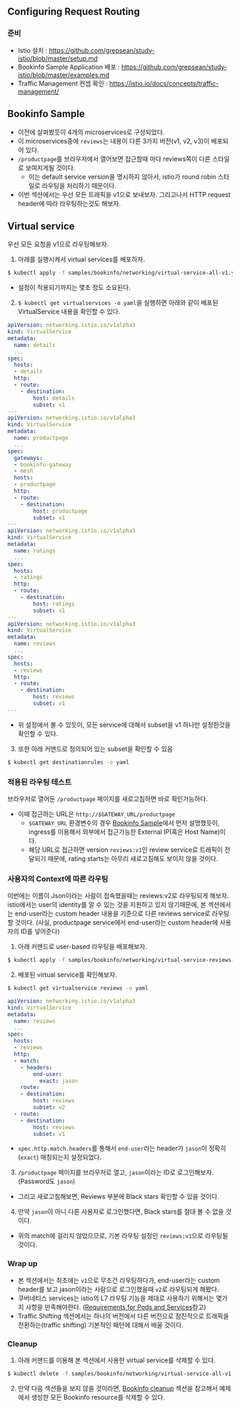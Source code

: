 ## Configuring Request Routing

### 준비
- Istio 설치 : https://github.com/grepsean/study-istio/blob/master/setup.md
- Bookinfo Sample Application 배포 : https://github.com/grepsean/study-istio/blob/master/examples.md
- Traffic Management 컨셉 확인 : https://istio.io/docs/concepts/traffic-management/

## Bookinfo Sample
- 이전에 살펴봤듯이 4개의 microservices로 구성되었다.
- 이 microservices중에 `reviews`는 내용이 다른 3가지 버전(v1, v2, v3)이 배포되어 있다.
- `/productpage`를 브라우저에서 열어보면 접근할때 마다 reviews쪽이 다른 스타일로 보여지게될 것이다.
  - 이는 default service version을 명시하지 않아서, istio가 round robin 스타일로 라우팅을 처리하기 때문이다.
- 이번 섹션에서는 우선 모든 트래픽을 v1으로 보내보자. 그리고나서 HTTP request header에 따라 라우팅하는것도 해보자.

## Virtual service 
우선 모든 요청을 v1으로 라우팅해보자.
1. 아래를 실행시켜서 virtual services를 배포하자.
```bash
$ kubectl apply -f samples/bookinfo/networking/virtual-service-all-v1.yaml
```
  - 설정이 적용되기까지는 몇초 정도 소요된다. 
  
2. `$ kubectl get virtualservices -o yaml`을 실행하면 아래와 같이 배포된 VirtualService 내용을 확인할 수 있다.
```yaml
apiVersion: networking.istio.io/v1alpha3
kind: VirtualService
metadata:
  name: details
  ...
spec:
  hosts:
  - details
  http:
  - route:
    - destination:
        host: details
        subset: v1
---
apiVersion: networking.istio.io/v1alpha3
kind: VirtualService
metadata:
  name: productpage
  ...
spec:
  gateways:
  - bookinfo-gateway
  - mesh
  hosts:
  - productpage
  http:
  - route:
    - destination:
        host: productpage
        subset: v1
---
apiVersion: networking.istio.io/v1alpha3
kind: VirtualService
metadata:
  name: ratings
  ...
spec:
  hosts:
  - ratings
  http:
  - route:
    - destination:
        host: ratings
        subset: v1
---
apiVersion: networking.istio.io/v1alpha3
kind: VirtualService
metadata:
  name: reviews
  ...
spec:
  hosts:
  - reviews
  http:
  - route:
    - destination:
        host: reviews
        subset: v1
---
```
  - 위 설정에서 볼 수 있듯이, 모든 service에 대해서 subset을 v1 하나만 설정한것을 확인할 수 있다.
  
3. 또한 아래 커맨드로 정의되어 있는 subset을 확인할 수 있음
```bash
$ kubectl get destinationrules -o yaml
```

### 적용된 라우팅 테스트
브라우저로 열어둔 `/productpage` 페이지를 새로고침하면 바로 확인가능하다.
- 이때 접근하는 URL은 `http://$GATEWAY_URL/productpage`
  - `$GATEWAY_URL` 환경변수의 경우 [Bookinfo Sample](https://github.com/grepsean/study-istio/blob/master/examples.md#ingress-ip%EC%99%80-port)에서 먼저 설명했듯이, ingress를 이용해서 외부에서 접근가능한 External IP(혹은 Host Name)이다.
  - 해당 URL로 접근하면 version `reviews:v1`인 review service로 트래픽이 전달되기 때문에, rating starts는 아무리 새로고침해도 보이지 않을 것이다. 
  
  
### 사용자의 Context에 따른 라우팅 
이번에는 이름이 Json이라는 사람이 접속했을때는 reviews:v2로 라우팅되게 해보자.
istio에서는 user의 identity를 알 수 있는 것을 지원하고 있지 않기때문에, 본 섹션에서는 end-user라는 custom header 내용을 기준으로 다른 reviews service로 라우팅할 것이다. (사실, productpage service에서 end-user라는 custom header에 사용자의 ID를 넣어준다)


1. 아래 커맨드로 user-based 라우팅을 배포해보자.
```bash
$ kubectl apply -f samples/bookinfo/networking/virtual-service-reviews-test-v2.yaml
```

2. 배포된 virtual service를 확인해보자.
```bash
$ kubectl get virtualservice reviews -o yaml
```
```yaml
apiVersion: networking.istio.io/v1alpha3
kind: VirtualService
metadata:
  name: reviews
  ...
spec:
  hosts:
  - reviews
  http:
  - match:
    - headers:
        end-user:
          exact: jason
    route:
    - destination:
        host: reviews
        subset: v2
  - route:
    - destination:
        host: reviews
        subset: v1
```
  - `spec.http.match.headers`를 통해서 `end-user`라는 header가 `jason`이 정확히(`exact`) 매칭되는지 설정되었다.
  
3. `/productpage` 페이지를 브라우저로 열고, `jason`이라는 ID로 로그인해보자. (Password도 `jason`)
  - 그리고 새로고침해보면, Reviews 부분에 Black stars 확인할 수 있을 것이다.
  
4. 만약 `jason`이 아니 다른 사용자로 로그인했다면, Black stars를 절대 볼 수 없을 것이다.
  - 위의 match에 걸리지 않았으므로, 기본 라우팅 설정인 `reviews:v1`으로 라우팅될 것이다. 
  
### Wrap up
- 본 섹션에서는 최초에는 `v1`으로 무조건 라우팅하다가, end-user라는 custom header를 보고 jason이라는 사람으로 로그인했을때 `v2`로 라우팅되게 해봤다.
- 쿠버네티스 services는 istio의 L7 라우팅 기능을 제대로 사용하기 위해서는 몇가지 사항을 만족해야한다. ([Requirements for Pods and Services](https://istio.io/docs/setup/kubernetes/prepare/requirements/)참고)
- Traffic Shifting 섹션에서는 하나의 버전에서 다른 버전으로 점진적으로 트래픽을 전환하는(traffic shifting) 기본적인 패턴에 대해서 배울 것이다.

### Cleanup
1. 아래 커맨드를 이용해 본 섹션에서 사용한 virtual service를 삭제할 수 있다.
```bash
$ kubectl delete -f samples/bookinfo/networking/virtual-service-all-v1.yaml
```

2. 만약 다음 섹션들을 보지 않을 것이라면, [Bookinfo cleanup](https://github.com/grepsean/study-istio/blob/master/examples.md#cleanup) 섹션을 참고해서 예제에서 생성한 모든 Bookinfo resource를 삭제할 수 있다.
